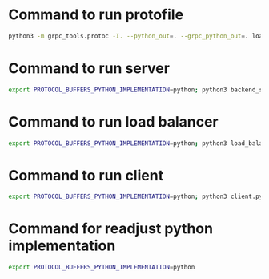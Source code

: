 # Command to run protofile
```bash
python3 -m grpc_tools.protoc -I. --python_out=. --grpc_python_out=. load_balancer.proto
```

# Command to run server
```bash
export PROTOCOL_BUFFERS_PYTHON_IMPLEMENTATION=python; python3 backend_server.py --server_id 50052
```

# Command to run load balancer
```bash
export PROTOCOL_BUFFERS_PYTHON_IMPLEMENTATION=python; python3 load_balancer_server.py
```

# Command to run client
```bash
export PROTOCOL_BUFFERS_PYTHON_IMPLEMENTATION=python; python3 client.py --client_id Client_1
```

# Command for readjust python implementation
```bash
export PROTOCOL_BUFFERS_PYTHON_IMPLEMENTATION=python
```